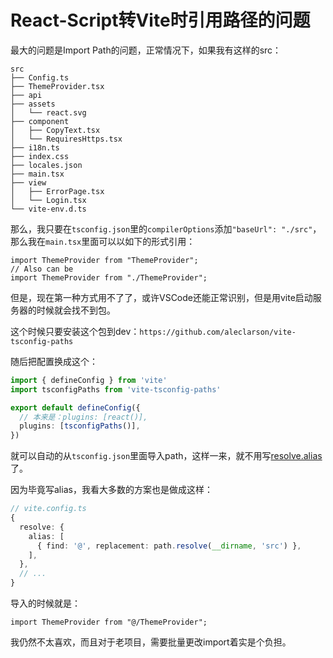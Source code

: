 # React-Script转Vite时引用路径的问题

最大的问题是Import Path的问题，正常情况下，如果我有这样的src：

```
src
├── Config.ts
├── ThemeProvider.tsx
├── api
├── assets
│   └── react.svg
├── component
│   ├── CopyText.tsx
│   └── RequiresHttps.tsx
├── i18n.ts
├── index.css
├── locales.json
├── main.tsx
├── view
│   ├── ErrorPage.tsx
│   └── Login.tsx
└── vite-env.d.ts
```

那么，我只要在`tsconfig.json`里的`compilerOptions`添加`"baseUrl": "./src"`，那么我在`main.tsx`里面可以以如下的形式引用：

```tsx
import ThemeProvider from "ThemeProvider";
// Also can be
import ThemeProvider from "./ThemeProvider";
```

但是，现在第一种方式用不了了，或许VSCode还能正常识别，但是用vite启动服务器的时候就会找不到包。

这个时候只要安装这个包到dev：`https://github.com/aleclarson/vite-tsconfig-paths`

随后把配置换成这个：

```ts
import { defineConfig } from 'vite'
import tsconfigPaths from 'vite-tsconfig-paths'

export default defineConfig({
  // 本来是：plugins: [react()],
  plugins: [tsconfigPaths()],
})
```

就可以自动的从`tsconfig.json`里面导入path，这样一来，就不用写[resolve.alias](https://vitejs.dev/config/shared-options.html#resolve-alias)了。

因为毕竟写alias，我看大多数的方案也是做成这样：

```ts
// vite.config.ts
{
  resolve: {
    alias: [
      { find: '@', replacement: path.resolve(__dirname, 'src') },
    ],
  },
  // ...
}
```

导入的时候就是：

```tsx
import ThemeProvider from "@/ThemeProvider";
```

我仍然不太喜欢，而且对于老项目，需要批量更改import着实是个负担。